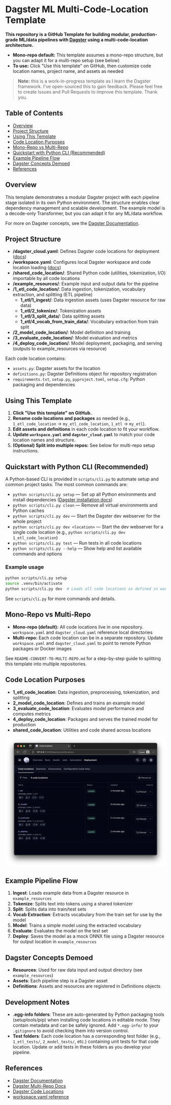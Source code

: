 # Dagster ML Multi-Code-Location Template

**This repository is a GitHub Template for building modular, production-grade ML/data pipelines with [Dagster](https://dagster.io) using a multi-code-location architecture.**

- **Mono-repo default:** This template assumes a mono-repo structure, but you can adapt it for a multi-repo setup (see below)
- **To use:** Click "Use this template" on GitHub, then customize code location names, project name, and assets as needed

> **Note:** this is a work-in-progress template as I learn the Dagster framework. I've open-sourced this to gain feedback. Please feel free to create Issues and Pull Requests to improve this template. Thank you.

## Table of Contents

- [Overview](#overview)
- [Project Structure](#project-structure)
- [Using This Template](#using-this-template)
- [Code Location Purposes](#code-location-purposes)
- [Mono-Repo vs Multi-Repo](#mono-repo-vs-multi-repo)
- [Quickstart with Python CLI (Recommended)](#quickstart-with-python-cli-recommended)
- [Example Pipeline Flow](#example-pipeline-flow)
- [Dagster Concepts Demoed](#dagster-concepts-demoed)
- [References](#references)

## Overview

This template demonstrates a modular Dagster project with each pipeline stage isolated in its own Python environment. The structure enables clear dependency management and scalable development. The example model is a decode-only Transformer, but you can adapt it for any ML/data workflow.

For more on Dagster concepts, see the [Dagster Documentation](https://docs.dagster.io).

## Project Structure

- **/dagster_cloud.yaml**: Defines Dagster code locations for deployment ([docs](https://docs.dagster.io/concepts/code-locations#code-locations))
- **/workspace.yaml**: Configures local Dagster workspace and code location loading ([docs](https://docs.dagster.io/concepts/code-locations/workspaces))
- **/shared_code_location/**: Shared Python code (utilities, tokenization, I/O) importable by all code locations
- **/example_resources/**: Example input and output data for the pipeline
- **/1_etl_code_location/**: Data ingestion, tokenization, vocabulary extraction, and splitting (ETL pipeline)
  - **1_etl/1_ingest/**: Data ingestion assets (uses Dagster resource for raw data)
  - **1_etl/2_tokenize/**: Tokenization assets
  - **1_etl/3_split_data/**: Data splitting assets
  - **1_etl/4_vocab_from_train_data/**: Vocabulary extraction from train split
- **/2_model_code_location/**: Model definition and training
- **/3_evaluate_code_location/**: Model evaluation and metrics
- **/4_deploy_code_location/**: Model deployment, packaging, and serving (outputs to example_resources via resource)

Each code location contains:

- `assets.py`: Dagster assets for the location
- `definitions.py`: Dagster Definitions object for repository registration
- `requirements.txt`, `setup.py`, `pyproject.toml`, `setup.cfg`: Python packaging and dependencies

## Using This Template

1. **Click "Use this template" on GitHub.**
2. **Rename code locations and packages** as needed (e.g., `1_etl_code_location` → `my_etl_code_location`, `1_etl` → `my_etl`).
3. **Edit assets and definitions** in each code location to fit your workflow.
4. **Update `workspace.yaml` and `dagster_cloud.yaml`** to match your code location names and structure.
5. **(Optional) Split into multiple repos:** See below for multi-repo setup instructions.

## Quickstart with Python CLI (Recommended)

A Python-based CLI is provided in `scripts/cli.py` to automate setup and common project tasks. The most common commands are:

- `python scripts/cli.py setup` — Set up all Python environments and install dependencies ([Dagster installation docs](https://docs.dagster.io/getting-started/installation))
- `python scripts/cli.py clean` — Remove all virtual environments and Python caches
- `python scripts/cli.py dev` — Start the Dagster dev webserver for the whole project
- `python scripts/cli.py dev <location>` — Start the dev webserver for a single code location (e.g., `python scripts/cli.py dev 1_etl_code_location`)
- `python scripts/cli.py test` — Run tests in all code locations
- `python scripts/cli.py --help` — Show help and list available commands and options

### Example usage

```sh
python scripts/cli.py setup
source .venv/bin/activate
python scripts/cli.py dev  # Loads all code locations as defined in workspace.yaml
```

See `scripts/cli.py` for more commands and details.

## Mono-Repo vs Multi-Repo

- **Mono-repo (default):** All code locations live in one repository. `workspace.yaml` and `dagster_cloud.yaml` reference local directories
- **Multi-repo:** Each code location can be in a separate repository. Update `workspace.yaml` and `dagster_cloud.yaml` to point to remote Python packages or Docker images

See `README-CONVERT-TO-MULTI-REPO.md` for a step-by-step guide to splitting this template into multiple repositories.

## Code Location Purposes

- **1_etl_code_location**: Data ingestion, preprocessing, tokenization, and splitting
- **2_model_code_location**: Defines and trains an example model
- **3_evaluate_code_location**: Evaluates model performance and computes metrics
- **4_deploy_code_location**: Packages and serves the trained model for production
- **shared_code_location**: Utilities and code shared across locations

![Code Locations in Dagster webserver UI](./screenshots/code-locations-in-webserver-ui.png)

## Example Pipeline Flow

1. **Ingest**: Loads example data from a Dagster resource in `example_resources`
2. **Tokenize**: Splits text into tokens using a shared tokenizer
3. **Split**: Splits data into train/test sets
4. **Vocab Extraction**: Extracts vocabulary from the train set for use by the model
5. **Model**: Trains a simple model using the extracted vocabulary
6. **Evaluate**: Evaluates the model on the test set
7. **Deploy**: Saves the model as a mock ONNX file using a Dagster resource for output location in `example_resources`

## Dagster Concepts Demoed

- **Resources**: Used for raw data input and output directory (see `example_resources`)
- **Assets**: Each pipeline step is a Dagster asset
- **Definitions**: Assets and resources are registered in Definitions objects

## Development Notes

- **.egg-info folders**: These are auto-generated by Python packaging tools (setuptools/pip) when installing code locations in editable mode. They contain metadata and can be safely ignored. Add `*.egg-info/` to your `.gitignore` to avoid checking them into version control.
- **Test folders**: Each code location has a corresponding test folder (e.g., `1_etl_tests/`, `2_model_tests/`, etc.) containing unit tests for that code location. Update or add tests in these folders as you develop your pipeline.

## References

- [Dagster Documentation](https://docs.dagster.io)
- [Dagster Multi-Repo Docs](https://docs.dagster.io/concepts/code-locations#multi-repo-workspaces)
- [Dagster Code Locations](https://docs.dagster.io/deployment/code-locations)
- [workspace.yaml reference](https://docs.dagster.io/deployment/code-locations/workspace-yaml)
